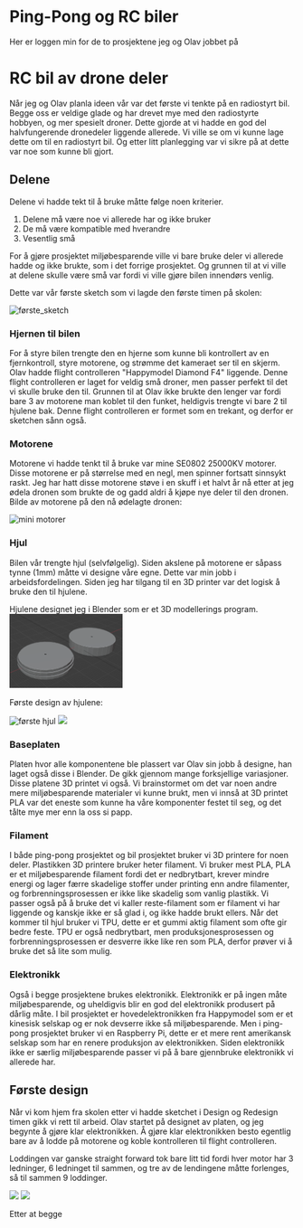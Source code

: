 # Ping-Pong og RC biler

Her er loggen min for de to prosjektene jeg og Olav jobbet på

# RC bil av drone deler

Når jeg og Olav planla ideen vår var det første vi tenkte på en radiostyrt bil. Begge oss er veldige glade og har drevet mye med den radiostyrte hobbyen, og mer spesielt droner. Dette gjorde at vi hadde en god del halvfungerende dronedeler liggende allerede. Vi ville se om vi kunne lage dette om til en radiostyrt bil. Og etter litt planlegging var vi sikre på at dette var noe som kunne bli gjort.

## Delene
Delene vi hadde tekt til å bruke måtte følge noen kriterier.

1. Delene må være noe vi allerede har og ikke bruker
2. De må være kompatible med hverandre
3. Vesentlig små

For å gjøre prosjektet miljøbesparende ville vi bare bruke deler vi allerede hadde og ikke brukte, som i det forrige prosjektet. Og grunnen til at vi ville at delene skulle være små var fordi vi ville gjøre bilen innendørs venlig.

Dette var vår første sketch som vi lagde den første timen på skolen:  

<img src="https://github.com/simen64/Design-og-redesign/blob/8a3dd155cd754b0f11e5aec8ad47cc14194f60db/Ping-Pong-Skyter/Bilder/f%C3%B8rste_sketch.png" alt="første_sketch" width="300"/>

### Hjernen til bilen
For å styre bilen trengte den en hjerne som kunne bli kontrollert av en fjernkontroll, styre motorene, og strømme det kameraet ser til en skjerm. Olav hadde flight controlleren "Happymodel Diamond F4" liggende. Denne flight controlleren er laget for veldig små droner, men passer perfekt til det vi skulle bruke den til. Grunnen til at Olav ikke brukte den lenger var fordi bare 3 av motorene man koblet til den funket, heldigvis trengte vi bare 2 til hjulene bak. Denne flight controlleren er formet som en trekant, og derfor er sketchen sånn også.  

### Motorene

Motorene vi hadde tenkt til å bruke var mine SE0802 25000KV motorer. Disse motorene er på størrelse med en negl, men spinner fortsatt sinnsykt raskt. Jeg har hatt disse motorene støve i en skuff i et halvt år nå etter at jeg ødela dronen som brukte de og gadd aldri å kjøpe nye deler til den dronen. Bilde av motorene på den nå ødelagte dronen:  

<img src="https://lh3.googleusercontent.com/pw/ABLVV84TbH9ZR_z543i-Z8-YDLgNcK7mhuvHnkEjKgpVQccEPUVWNsHXVU5qRkuWAciQqSBgcIU8XsfmJgD7ot5rh2dW1PSOoQNT2_ow-o29t1nuw3IEuPwq8omGjJikPwKNbndyAY2R2Q8BrtwfZNya6fgu9RRyi2Bh6ClmrhpdLscKzZ7HOdDaRUh0Efx-EmMExnSxx-ZQamZwFuPFm8VLLbvlHVHrJ-eQlNIyJJvThYwxYiYehTI0jM2HaTVEL3Ub67m9gROKMGuXkcn6Vu_8_v8KmCgFmyxJcd1VUg5c9PzicMAXogxA1qSeum8S5o6XcBqrXxVFv_a5sh64fXXmPP5-ktfsaAwM9RAjtGBuJdnP8ee4GSGFmwu50NhTiMm3sGRPFNPLpUZq7DRVO7I5WGK_cpUa-iigUzQpjiI9g8_7pz2fkJh6Zfv5r2TBL-wQpdoW0IqOa-ftiPqIF5Nt7OWHCMQbt5mALfoY9SonKgV1ljoNEQ222hyswUK7OydvsFIx4ODO9U89_g70O1757ZI-aT9bO5wPISHAI2n4vcEnC4wbuEB8vRPM2iTWKKzv8zblD4MvmN5qfvp-kV61ff77-f97H70-dkwS2ETFgRkMljpuiWCi_cbl7plpAtiRdiWCycXntcKD99UxzfmkHRJCkJgNdIcV9ZbWWns0sYtC8CP4waKD7JA_7K7BI1nA_z5QAfoJPiK721a1tmxhhMDT3LQZgohG4SitK64FDVxFazTAdJZ3MJholu2-GY6FEr5E-uuM2ylKGhqZ1aJ862Al7mynhxvPf-oTgjiNVyNbwGRk2X5BAtmk0IG-IAtiXPjFIDh6uRk6CqJHm2uHTrZCnobrQApr3C_ErJNVATW-78g323zFW7r_qvW923HvX48Q_lJdkBN_MIzj2P2RFPCD=w957-h1276-s-no?authuser=0" alt="mini motorer" width="300"/>

### Hjul

Bilen vår trengte hjul (selvfølgelig). Siden akslene på motorene er såpass tynne (1mm) måtte vi designe våre egne. Dette var min jobb i arbeidsfordelingen. Siden jeg har tilgang til en 3D printer var det logisk å bruke den til hjulene.

Hjulene designet jeg i Blender som er et 3D modellerings program.  
<img src="https://github.com/simen64/Design-og-redesign/blob/24dfc4fab3e4336f6be5f8a7d6a5662a024ef653/Ping-Pong-Skyter/Bilder/blender_hjul.png" alt="hjul i blender" width="200"/>

Første design av hjulene:  

<img src="https://github.com/simen64/Design-og-redesign/blob/c7779db209bf5bbb20d381b99ca7dd395a67beee/Ping-Pong-Skyter/Bilder/f%C3%B8rste_hjul.jpg" alt="første hjul" width="200"/>

<img src="Bilder/første_hjul.jpg">


### Baseplaten

Platen hvor alle komponentene ble plassert var Olav sin jobb å designe, han laget også disse i Blender. De gikk gjennom mange forksjellige variasjoner. Disse platene 3D printet vi også. Vi brainstormet om det var noen andre mere miljøbesparende materialer vi kunne brukt, men vi innså at 3D printet PLA var det eneste som kunne ha våre komponenter festet til seg, og det tålte mye mer enn la oss si papp.

### Filament

I både ping-pong prosjektet og bil prosjektet bruker vi 3D printere for noen deler. Plastikken 3D printere bruker heter filament. Vi bruker mest PLA, PLA er et miljøbesparende filament fordi det er nedbrytbart, krever mindre energi og lager færre skadelige stoffer under printing enn andre filamenter, og forbrenningsprosessen er ikke like skadelig som vanlig plastikk. Vi passer også på å bruke det vi kaller reste-filament som er filament vi har liggende og kanskje ikke er så glad i, og ikke hadde brukt ellers. Når det kommer til hjul bruker vi TPU, dette er et gummi aktig filament som ofte gir bedre feste. TPU er også nedbrytbart, men produksjonesprosessen og forbrenningsprosessen er desverre ikke like ren som PLA, derfor prøver vi å bruke det så lite som mulig.

### Elektronikk

Også i begge prosjektene brukes elektronikk. Elektronikk er på ingen måte miljøbesparende, og uheldigvis blir en god del elektronikk produsert på dårlig måte. I bil prosjektet er hovedelektronikken fra Happymodel som er et kinesisk selskap og er nok devserre ikke så miljøbesparende. Men i ping-pong prosjektet bruker vi en Raspberry Pi, dette er et mere rent amerikansk selskap som har en renere produksjon av elektronikken. Siden elektronikk ikke er særlig miljøbesparende passer vi på å bare gjennbruke elektronikk vi allerede har.

## Første design

Når vi kom hjem fra skolen etter vi hadde sketchet i Design og Redesign timen gikk vi rett til arbeid. Olav startet på designet av platen, og jeg begynte å gjøre klar elektronikken. Å gjøre klar elektronikken besto egentlig bare av å lodde på motorene og koble kontrolleren til flight controlleren.

Loddingen var ganske straight forward tok bare litt tid fordi hver motor har 3 ledninger, 6 ledninget til sammen, og tre av de lendingene måtte forlenges, så til sammen 9 loddinger.  

<img src="https://lh3.googleusercontent.com/pw/ABLVV85IjE_g7wikBACKIM8NL7b8aMmXPDGfS4XosgWTyU41xuF_LMbC-XdiTRo7-xP8L_t3cFziVdWIY3xOPaHyqVXgaHbizkAjkl4FcNTr2bYxDqsq6DdMBgQbgL6YqUfxcjxrMQeyfWAR9Xbl14tA3iXDyTUkq5ByWCsX6ZhoYgKDPAtjdLPGopdHeJj-0x06WfKqPP2EQeON-R4627DiivLkzsGs7-Y3rZjJz_1sd6UdZK9lB6wpN7XjQykCzYMUyDjblApPdNVMoZiXHOEvM3y97DU3-K0SMufYxsy2DLksRkUYvW_mTOJekNlp4uEh8kZLVxYJEfLrLJ82K0wcPTXk4vtKWgWxedgFaw1qEZ1ZBqerSqtoGpL47Bb8PGyIKq-nYT-gUvefrmmmXytj6X4RWJxvXXw9kaQYhG8UU0CyQgX9i5R9aHqUBcEOqQTkCQD92Aym4OYUfLYz_Q0nvPTbeqBzyx-O45bCl1pG8dfiBPRwNSZZJYR3lJUOXPOIi1RKQL9Z4M7jzhLvb5ywK3cAr6aYdkEW4EK1BAlq-dHsUjQfgoabs4li9XU9V6SO_W-iYQmLXCPmdAHsuV0OAGmDYpDtNMwrATzVO-jlfB0gWEW6hVA9k-X6DqBHnu-1ThVtMU9l7dPXeajvMjBTm06GEZjZUUreVLrzfctGszsDzxj_eclCL80CMDnLIY8n-dhNf_Q7SympoR8htwrUOIQ-lNmtLK2_3IYjfpeJi6iAKD33qhyD7Gn0zAi90QxHfmtv38IJRvcCPCUE3HKYkbdNuuDYUSz30nSAluppeJJv4EqXh5XMuYOP1xqprL30V4BbPrFQEFDiotCR0B-rBIUWXDQRwkGBwxDk6-cHDwzrHI8xA3A8SJrX2QM0T6n0-nWb2A7UHL7iFfKyT3yYUt1X8w=w961-h1276-s-no?authuser=0" width="300">

<img src="https://lh3.googleusercontent.com/pw/ABLVV861XtQKhNIPWCcCUCwXl1FsFIoQRE_JRrWg4nE2_MemSyphUJbCFA9DZjTDmD4Vzpihkv9hoqg9-h3Ild6pkkzc9TSH_6VtQXtQRpzn-rKK3y93mXC57KkTdXmtM2s5Uy3y-sYEGirFcqxCX90dS646HOckuY0-uJw-a7FLrKJfaIu-PLw0lMWHP8sPrjdccby7-Tgp3UQNFpLFhM7hiofaxhsy-LL1uqM0wDgtaWCoccqTjD1X-a8JWlu7HYqp6vCwNUSm8VncMaNopHuR_RUaZKRdLVlb_GYJEHW_j25REKpV1OMugBP9mTTdaMalDi9P8JN770v7htWUOIJkgRhp2e9f58Zs1GiqzOCbZ7GROt1kr8hJ475Y0strJnpi329FKmsteWSeVVuv9Spa6jijdyAt1lcZkc-ZkFkxbAUZZlhLoIQM7-0g9SFu79ce2YQe_xgXCKnbLDUdov14xh6ENWTiIl4X31qgUnxHnVVjSn8eSZJ3dCFbsZPtc6dOvX-IVlFGhM9fgG2pWvzuj77ITliYY9mM6mOI8cKoybH5Le1hvxI-JCD-70OlnnEnPTSf5CdMg0S2W0EwqQGCWEQRucHoTiMQ4PFwb3VXC5Uy3QcmeSeC4tfiMie2Ls3uTFMi5ldkF5KIadz9Wn6YQkPCnavyIqFgw9dH76xTDSCiOZzIV5eu26swou2g_H0jlvKU7b-OGi09numUJJLQQlOtyTssKLHCss1aF_QmcvHz9Q2-sGzbhrbO8BLPhXILGP_Hj2xPdkYazbJpcHs2chMi_vcP2IxJPugu5gr4EWHfDzQI3ZGilSYyE9cFE0eavMs5c8fxkfaD0bXNi2-n7pEIQlYhSLP9yDDlnD8Mll_KCeuASFRUfsdlFs6Ix4Xdv_ta1J5LA6ljKSmp-oyXrOCsMw=w961-h1276-s-no?authuser=0" width="300">

Etter at begge 